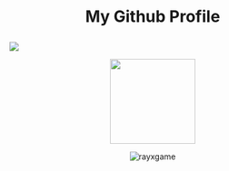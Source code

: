 # <p align="center">My Github Profile</p>
### <a href="https://git.io/typing-svg">
  <img src="https://readme-typing-svg.herokuapp.com?color=00ff99&lines=%30Crown+Hat+Fam+:3%30"/>
 </a>

<p align="center">
<img height="150px" src="https://lanyard-profile-readme.vercel.app/api/719751630077034569" />
</p>
<p align="center"> <img src="https://count.getloli.com/get/@rayxgame?theme=gelbooru" alt="rayxgame" /> </p>
